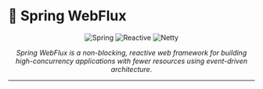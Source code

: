 # 🚀 Spring WebFlux

<div align="center">
  
  <img src="https://img.shields.io/badge/Spring-6DB33F?style=for-the-badge&logo=spring&logoColor=white" alt="Spring" />
  <img src="https://img.shields.io/badge/Reactive-8A2BE2?style=for-the-badge&logo=react&logoColor=white" alt="Reactive" />
  <img src="https://img.shields.io/badge/Netty-343434?style=for-the-badge&logo=apache-netty&logoColor=white" alt="Netty" />
  
</div>

<p align="center">
  <i>Spring WebFlux is a non-blocking, reactive web framework for building high-concurrency applications with fewer resources using event-driven architecture.</i>
</p>

---

</div>
